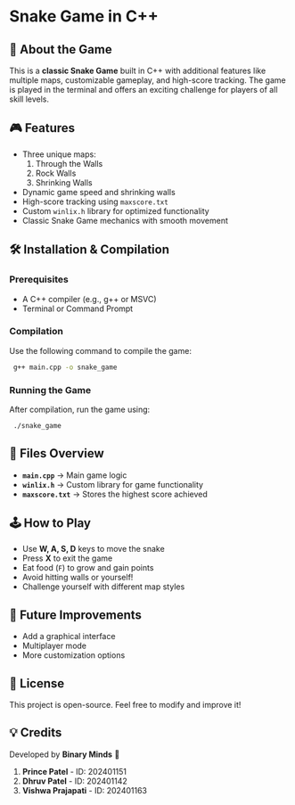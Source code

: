 # Snake Game in C++

## 🐍 About the Game
This is a **classic Snake Game** built in C++ with additional features like multiple maps, customizable gameplay, and high-score tracking. The game is played in the terminal and offers an exciting challenge for players of all skill levels.

## 🎮 Features
- Three unique maps:
  1. Through the Walls
  2. Rock Walls
  3. Shrinking Walls
- Dynamic game speed and shrinking walls
- High-score tracking using `maxscore.txt`
- Custom `winlix.h` library for optimized functionality
- Classic Snake Game mechanics with smooth movement

## 🛠 Installation & Compilation
### Prerequisites
- A C++ compiler (e.g., g++ or MSVC)
- Terminal or Command Prompt

### Compilation
Use the following command to compile the game:
```sh
 g++ main.cpp -o snake_game
```

### Running the Game
After compilation, run the game using:
```sh
 ./snake_game
```

## 📂 Files Overview
- **`main.cpp`** → Main game logic
- **`winlix.h`** → Custom library for game functionality
- **`maxscore.txt`** → Stores the highest score achieved

## 🕹 How to Play
- Use **W, A, S, D** keys to move the snake
- Press **X** to exit the game
- Eat food (`F`) to grow and gain points
- Avoid hitting walls or yourself!
- Challenge yourself with different map styles

## 🚀 Future Improvements
- Add a graphical interface
- Multiplayer mode
- More customization options

## 📜 License
This project is open-source. Feel free to modify and improve it!

## 💡 Credits
Developed by **Binary Minds** 🎉
1. **Prince Patel** - ID: 202401151
2. **Dhruv Patel** - ID: 202401142
3. **Vishwa Prajapati** - ID: 202401163


